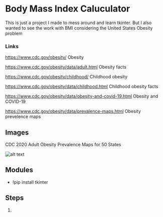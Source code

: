 # Body Mass Index Caluculator

This is just a project I made to mess around and learn tkinter.
But I also wanted to see the work with BMI considering the United States Obesity problem

### Links
https://www.cdc.gov/obesity/ Obesity 

https://www.cdc.gov/obesity/data/adult.html Obesity facts

https://www.cdc.gov/obesity/childhood/ Childhood obesity

https://www.cdc.gov/obesity/data/childhood.html Childhood obesity facts

https://www.cdc.gov/obesity/data/obesity-and-covid-19.html Obesity and COVID-19

https://www.cdc.gov/obesity/data/prevalence-maps.html Obesity prevelence maps



## Images
CDC 2020 Adult Obesity Prevalence Maps for 50 States

![alt text](https://www.cdc.gov/obesity/data/images/obesity-map-731x365-1.jpg?_=01041https://github.com/adam-p/markdown-here/raw/master/src/common/images/icon48.png "Logo Title Text 1")
## Modules
* !pip install tkinter



## Steps
1. 
